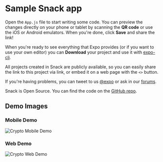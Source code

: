# Sample Snack app

Open the `App.js` file to start writing some code. You can preview the changes directly on your phone or tablet by scanning the **QR code** or use the iOS or Android emulators. When you're done, click **Save** and share the link!

When you're ready to see everything that Expo provides (or if you want to use your own editor) you can **Download** your project and use it with [expo-cli](https://docs.expo.io/get-started/installation).

All projects created in Snack are publicly available, so you can easily share the link to this project via link, or embed it on a web page with the `<>` button.

If you're having problems, you can tweet to us [@expo](https://twitter.com/expo) or ask in our [forums](https://forums.expo.io/c/snack).

Snack is Open Source. You can find the code on the [GitHub repo](https://github.com/expo/snack).

## Demo Images
### Mobile Demo
![Crypto Mobile Demo](https://user-images.githubusercontent.com/39219944/129433512-17732d48-e0fa-4b81-8fa2-851ba37e49cc.PNG)
### Web Demo
![Crypto Web Demo](https://user-images.githubusercontent.com/39219944/129433514-e4d10727-9635-498b-ba6c-88ffa0a50162.png)

